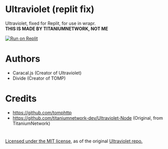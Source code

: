# Ultraviolet (replit fix)
Ultraviolet, fixed for Replit, for use in wrapr.
<br> <b>THIS IS MADE BY TITANIUMNETWORK, NOT ME</b>

[![Run on Replit](https://raw.githubusercontent.com/BinBashBanana/deploy-buttons/master/buttons/remade/replit.svg)](https://replit.com/github/titaniumnetwork-dev/Ultraviolet-Node)

# Authors

- Caracal.js (Creator of Ultraviolet)
- Divide (Creator of TOMP)

# Credits
- https://github.com/tomphttp
- https://github.com/titaniumnetwork-dev/Ultraviolet-Node (Original, from TitaniumNetwork)

#
<a href="https://github.com/frosDfurret/Ultraviolet-Node/blob/main/LICENSE">Licensed under the MIT license</a>, as of the original <a href="https://github.com/titaniumnetwork-dev/Ultraviolet">Ultraviolet repo.</a>
